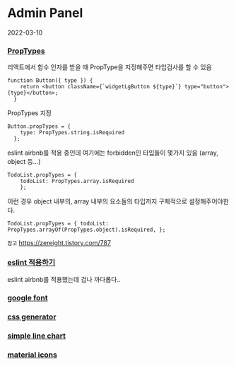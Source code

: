 # Admin Panel

2022-03-10
### [PropTypes](https://ko.reactjs.org/docs/typechecking-with-proptypes.html)  

리액트에서 함수 인자를 받을 때 PropType을 지정해주면 타입검사를 할 수 있음
```
function Button({ type }) {
    return <button className={`widgetLgButton ${type}`} type="button">{type}</button>;
  }
```

PropTypes 지정
```
Button.propTypes = {
    type: PropTypes.string.isRequired
  };
```

eslint airbnb를 적용 중인데 여기에는 forbidden인 타입들이 몇가지 있음
(array, object 등...)
```
TodoList.propTypes = { 
    todoList: PropTypes.array.isRequired
    };
```
이런 경우 object 내부의, array 내부의 요소들의 타입까지 구체적으로 설정해주어야한다.
```
TodoList.propTypes = { todoList: PropTypes.arrayOf(PropTypes.object).isRequired, };
```

`참고` https://zereight.tistory.com/787

### [eslint 적용하기](https://react.vlpt.us/basic/27-useful-tools.html) 
eslint airbnb를 적용했는데 겁나 까다롭다..
### [google font](https://fonts.google.com/)    
### [css generator](https://html-css-js.com/css/generator/border-outline/)   
### [simple line chart](https://recharts.org/en-US/examples/SimpleLineChart)  
### [material icons](https://v4.mui.com/components/material-icons/)  